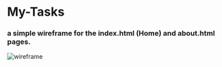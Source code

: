 # My-Tasks

### a simple wireframe for the index.html (Home) and about.html pages.
![wireframe](imges/wireframe.PNG)
